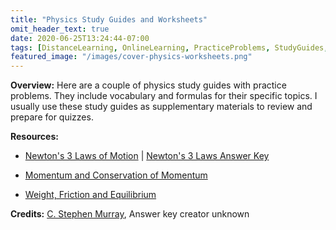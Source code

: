 ```yaml
---
title: "Physics Study Guides and Worksheets"
omit_header_text: true
date: 2020-06-25T13:24:44-07:00
tags: [DistanceLearning, OnlineLearning, PracticeProblems, StudyGuides, Worksheets]
featured_image: "/images/cover-physics-worksheets.png"
---
```


**Overview:** Here are a couple of physics study guides with practice problems. They include vocabulary and formulas for their specific topics. I usually use these study guides as supplementary materials to review and prepare for quizzes.

**Resources:**

- [Newton's 3 Laws of Motion](/downloads/physic-worksheets/newtons-3-laws-of-motion.pdf) | [Newton's 3 Laws Answer Key](/downloads/physic-worksheets/2020/06/newtons-3-laws-key.pdf)

- [Momentum and Conservation of Momentum](/downloads/physic-worksheets/2020/06/momentum-and-conservation-of-momentum.pdf)

- [Weight, Friction and Equilibrium](/downloads/physic-worksheets/weight-friction-and-equilibrium.pdf)

**Credits:** [C. Stephen Murray](http://cstephenmurray.com/), Answer key creator unknown
